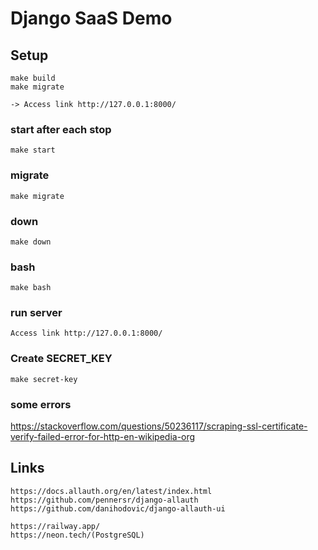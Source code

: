 # Django SaaS Demo

## Setup
```
make build
make migrate

-> Access link http://127.0.0.1:8000/
```

### start after each stop
```
make start
```

### migrate
```
make migrate
```

### down
```
make down
```

### bash
```
make bash
```

### run server
```
Access link http://127.0.0.1:8000/
```

### Create SECRET_KEY
```
make secret-key
```


### some errors
https://stackoverflow.com/questions/50236117/scraping-ssl-certificate-verify-failed-error-for-http-en-wikipedia-org

## Links
```
https://docs.allauth.org/en/latest/index.html
https://github.com/pennersr/django-allauth
https://github.com/danihodovic/django-allauth-ui

https://railway.app/
https://neon.tech/(PostgreSQL)
```